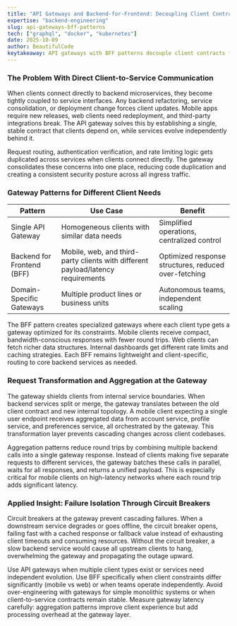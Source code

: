 ```yaml
---
title: "API Gateways and Backend-for-Frontend: Decoupling Client Contracts from Backend Evolution"
expertise: "backend-engineering"
slug: api-gateways-bff-patterns
tech: ["graphql", "docker", "kubernetes"]
date: 2025-10-09
author: BeautifulCode
keytakeaway: API gateways with BFF patterns decouple client contracts from backend topology changes while using aggregation and circuit breakers to optimize performance and prevent cascading failures.
---
```


### The Problem With Direct Client-to-Service Communication

When clients connect directly to backend microservices, they become tightly coupled to service interfaces. Any backend refactoring, service consolidation, or deployment change forces client updates. Mobile apps require new releases, web clients need redeployment, and third-party integrations break. The API gateway solves this by establishing a single, stable contract that clients depend on, while services evolve independently behind it.

Request routing, authentication verification, and rate limiting logic gets duplicated across services when clients connect directly. The gateway consolidates these concerns into one place, reducing code duplication and creating a consistent security posture across all ingress traffic.

### Gateway Patterns for Different Client Needs

| Pattern | Use Case | Benefit |
|---------|----------|---------|
| Single API Gateway | Homogeneous clients with similar data needs | Simplified operations, centralized control |
| Backend for Frontend (BFF) | Mobile, web, and third-party clients with different payload/latency requirements | Optimized response structures, reduced over-fetching |
| Domain-Specific Gateways | Multiple product lines or business units | Autonomous teams, independent scaling |

The BFF pattern creates specialized gateways where each client type gets a gateway optimized for its constraints. Mobile clients receive compact, bandwidth-conscious responses with fewer round trips. Web clients can fetch richer data structures. Internal dashboards get different rate limits and caching strategies. Each BFF remains lightweight and client-specific, routing to core backend services as needed.

### Request Transformation and Aggregation at the Gateway

The gateway shields clients from internal service boundaries. When backend services split or merge, the gateway translates between the old client contract and new internal topology. A mobile client expecting a single user endpoint receives aggregated data from account service, profile service, and preferences service, all orchestrated by the gateway. This transformation layer prevents cascading changes across client codebases.

Aggregation patterns reduce round trips by combining multiple backend calls into a single gateway response. Instead of clients making five separate requests to different services, the gateway batches these calls in parallel, waits for all responses, and returns a unified payload. This is especially critical for mobile clients on high-latency networks where each round trip adds significant latency.

### Applied Insight: Failure Isolation Through Circuit Breakers

Circuit breakers at the gateway prevent cascading failures. When a downstream service degrades or goes offline, the circuit breaker opens, failing fast with a cached response or fallback value instead of exhausting client timeouts and consuming resources. Without the circuit breaker, a slow backend service would cause all upstream clients to hang, overwhelming the gateway and propagating the outage upward.

Use API gateways when multiple client types exist or services need independent evolution. Use BFF specifically when client constraints differ significantly (mobile vs web) or when teams operate independently. Avoid over-engineering with gateways for simple monolithic systems or when client-to-service contracts remain stable. Measure gateway latency carefully: aggregation patterns improve client experience but add processing overhead at the gateway layer.
